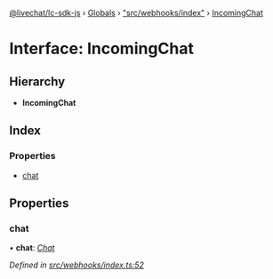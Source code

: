 [@livechat/lc-sdk-js](../README.md) › [Globals](../globals.md) › ["src/webhooks/index"](../modules/_src_webhooks_index_.md) › [IncomingChat](_src_webhooks_index_.incomingchat.md)

# Interface: IncomingChat

## Hierarchy

* **IncomingChat**

## Index

### Properties

* [chat](_src_webhooks_index_.incomingchat.md#chat)

## Properties

###  chat

• **chat**: *[Chat](_src_agent_structures_.chat.md)*

*Defined in [src/webhooks/index.ts:52](https://github.com/livechat/lc-sdk-js/blob/61db942/src/webhooks/index.ts#L52)*
